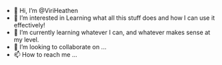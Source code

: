 - 👋 Hi, I’m @ViriHeathen
- 👀 I’m interested in Learning what all this stuff does and how I can use it effectively!
- 🌱 I’m currently learning whatever I can, and whatever makes sense at my level.
- 💞️ I’m looking to collaborate on ...
- 📫 How to reach me ...

<!---
ViriHeathen/ViriHeathen is a ✨ special ✨ repository because its `README.md` (this file) appears on your GitHub profile.
You can click the Preview link to take a look at your changes.
--->
